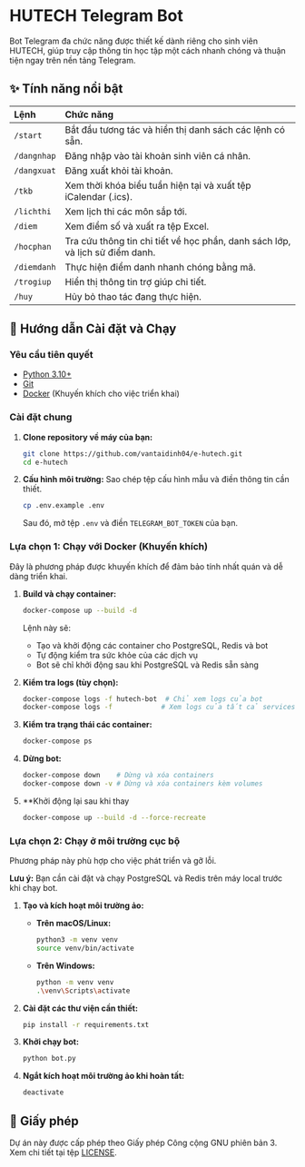 # HUTECH Telegram Bot

Bot Telegram đa chức năng được thiết kế dành riêng cho sinh viên HUTECH, giúp truy cập thông tin học tập một cách nhanh chóng và thuận tiện ngay trên nền tảng Telegram.

## ✨ Tính năng nổi bật

| Lệnh | Chức năng |
| :--- | :--- |
| `/start` | Bắt đầu tương tác và hiển thị danh sách các lệnh có sẵn. |
| `/dangnhap` | Đăng nhập vào tài khoản sinh viên cá nhân. |
| `/dangxuat` | Đăng xuất khỏi tài khoản. |
| `/tkb` | Xem thời khóa biểu tuần hiện tại và xuất tệp iCalendar (.ics). |
| `/lichthi` | Xem lịch thi các môn sắp tới. |
| `/diem` | Xem điểm số và xuất ra tệp Excel. |
| `/hocphan` | Tra cứu thông tin chi tiết về học phần, danh sách lớp, và lịch sử điểm danh. |
| `/diemdanh` | Thực hiện điểm danh nhanh chóng bằng mã. |
| `/trogiup` | Hiển thị thông tin trợ giúp chi tiết. |
| `/huy` | Hủy bỏ thao tác đang thực hiện. |

## 🚀 Hướng dẫn Cài đặt và Chạy

### Yêu cầu tiên quyết

- [Python 3.10+](https://www.python.org/downloads/)
- [Git](https://git-scm.com/downloads)
- [Docker](https://www.docker.com/products/docker-desktop/) (Khuyến khích cho việc triển khai)

### Cài đặt chung

1.  **Clone repository về máy của bạn:**
    ```bash
    git clone https://github.com/vantaidinh04/e-hutech.git
    cd e-hutech
    ```

2.  **Cấu hình môi trường:**
    Sao chép tệp cấu hình mẫu và điền thông tin cần thiết.
    ```bash
    cp .env.example .env
    ```
    Sau đó, mở tệp `.env` và điền `TELEGRAM_BOT_TOKEN` của bạn.

### Lựa chọn 1: Chạy với Docker (Khuyến khích)

Đây là phương pháp được khuyến khích để đảm bảo tính nhất quán và dễ dàng triển khai.

1.  **Build và chạy container:**
    ```bash
    docker-compose up --build -d
    ```
    Lệnh này sẽ:
    - Tạo và khởi động các container cho PostgreSQL, Redis và bot
    - Tự động kiểm tra sức khỏe của các dịch vụ
    - Bot sẽ chỉ khởi động sau khi PostgreSQL và Redis sẵn sàng

2.  **Kiểm tra logs (tùy chọn):**
    ```bash
    docker-compose logs -f hutech-bot  # Chỉ xem logs của bot
    docker-compose logs -f            # Xem logs của tất cả services
    ```

3.  **Kiểm tra trạng thái các container:**
    ```bash
    docker-compose ps
    ```

4.  **Dừng bot:**
    ```bash
    docker-compose down    # Dừng và xóa containers
    docker-compose down -v # Dừng và xóa containers kèm volumes
    ```

5.  **Khởi động lại sau khi thay
    ```bash
    docker-compose up --build -d --force-recreate
    ```

### Lựa chọn 2: Chạy ở môi trường cục bộ

Phương pháp này phù hợp cho việc phát triển và gỡ lỗi.

**Lưu ý:** Bạn cần cài đặt và chạy PostgreSQL và Redis trên máy local trước khi chạy bot.

1.  **Tạo và kích hoạt môi trường ảo:**
    -   **Trên macOS/Linux:**
        ```bash
        python3 -m venv venv
        source venv/bin/activate
        ```
    -   **Trên Windows:**
        ```bash
        python -m venv venv
        .\venv\Scripts\activate
        ```

2.  **Cài đặt các thư viện cần thiết:**
    ```bash
    pip install -r requirements.txt
    ```

3.  **Khởi chạy bot:**
    ```bash
    python bot.py
    ```

4.  **Ngắt kích hoạt môi trường ảo khi hoàn tất:**
    ```bash
    deactivate
    ```

## 📝 Giấy phép

Dự án này được cấp phép theo Giấy phép Công cộng GNU phiên bản 3. Xem chi tiết tại tệp [LICENSE](LICENSE).
